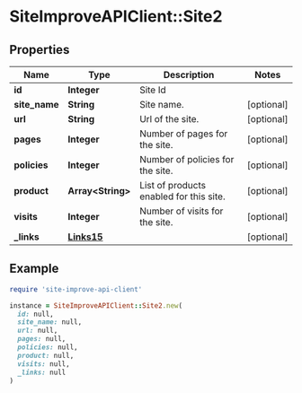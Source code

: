 # SiteImproveAPIClient::Site2

## Properties

| Name | Type | Description | Notes |
| ---- | ---- | ----------- | ----- |
| **id** | **Integer** | Site Id |  |
| **site_name** | **String** | Site name. | [optional] |
| **url** | **String** | Url of the site. | [optional] |
| **pages** | **Integer** | Number of pages for the site. | [optional] |
| **policies** | **Integer** | Number of policies for the site. | [optional] |
| **product** | **Array&lt;String&gt;** | List of products enabled for this site. | [optional] |
| **visits** | **Integer** | Number of visits for the site. | [optional] |
| **_links** | [**Links15**](Links15.md) |  | [optional] |

## Example

```ruby
require 'site-improve-api-client'

instance = SiteImproveAPIClient::Site2.new(
  id: null,
  site_name: null,
  url: null,
  pages: null,
  policies: null,
  product: null,
  visits: null,
  _links: null
)
```

